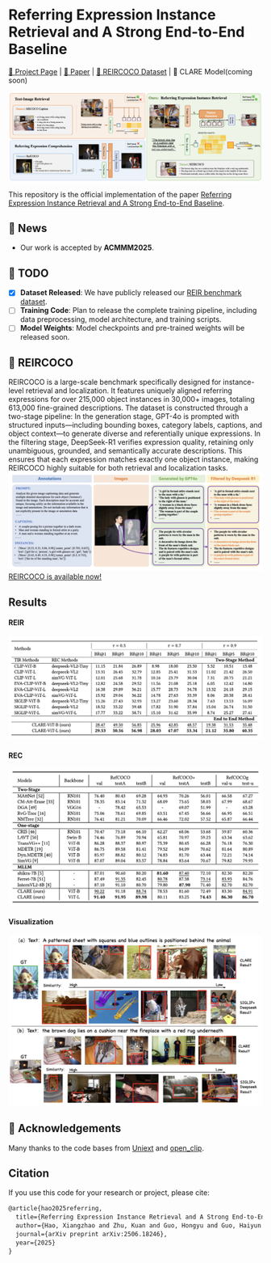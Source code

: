 # Referring Expression Instance Retrieval and A Strong End-to-End Baseline
[🏡 Project Page](https://haoxiangzhao12138.github.io/REIR/) |  [📄 Paper](https://arxiv.org/abs/2506.18246) | [🤗 REIRCOCO Dataset](https://huggingface.co/datasets/haoxiangzhao/REIRCOCO) | 🤗 CLARE Model(coming soon)

![REIR](README_ASSETS/teaser_figure.png)

This repository is the official implementation of the paper [Referring Expression Instance Retrieval and A Strong End-to-End Baseline](https://arxiv.org/abs/2506.18246).


## 📰 News

- Our work is accepted by **ACMMM2025**.
  
## 📝 TODO

- [x] **Dataset Released**: We have publicly released our [REIR benchmark dataset](https://huggingface.co/datasets/haoxiangzhao/REIRCOCO).
- [ ] **Training Code**: Plan to release the complete training pipeline, including data preprocessing, model architecture, and training scripts.
- [ ] **Model Weights**: Model checkpoints and pre-trained weights will be released soon.

## 💾 REIRCOCO

REIRCOCO is a large-scale benchmark specifically designed for instance-level retrieval and localization. It features uniquely aligned referring expressions for over 215,000 object instances in 30,000+ images, totaling 613,000 fine-grained descriptions. The dataset is constructed through a two-stage pipeline: In the generation stage, GPT-4o is prompted with structured inputs—including bounding boxes, category labels, captions, and object context—to generate diverse and referentially unique expressions. In the filtering stage, DeepSeek-R1 verifies expression quality, retaining only unambiguous, grounded, and semantically accurate descriptions. This ensures that each expression matches exactly one object instance, making REIRCOCO highly suitable for both retrieval and localization tasks.
![REIRCOCO](README_ASSETS/dataset.png)
[REIRCOCO is available now!](https://huggingface.co/datasets/haoxiangzhao/REIRCOCO)
## Results
#### REIR
![REIR](README_ASSETS/reir_results.png)

#### REC
![REC](README_ASSETS/rec_results.png)

#### Visualization
![vis](README_ASSETS/qualitative_result.png)


## 🫡 Acknowledgements

Many thanks to the code bases from [Uniext](https://github.com/MasterBin-IIAU/UNINEXT) and [open_clip](https://github.com/mlfoundations/open_clip).


## Citation

If you use this code for your research or project, please cite:

```latex
@article{hao2025referring,
  title={Referring Expression Instance Retrieval and A Strong End-to-End Baseline},
  author={Hao, Xiangzhao and Zhu, Kuan and Guo, Hongyu and Guo, Haiyun and Tang, Ming and Wang, JinQiao},
  journal={arXiv preprint arXiv:2506.18246},
  year={2025}
}
```